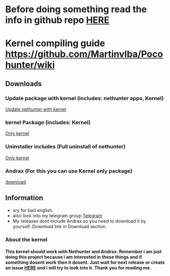 # Before doing something read the info in github repo  [HERE](https://github.com/Martinvlba/Pocohunter/blob/master/README.md "Read me!!!")

# Kernel compiling guide https://github.com/Martinvlba/Pocohunter/wiki

## Downloads

### Update package with kernel (includes: nethunter apps, Kernel)
[Update nethunter with kernel](https://github.com/Martinvlba/Pocohunter/releases/download/2.2.1/Update.zip "Update nethunter with kernel")

### kernel Package (includes: Kernel)
[Only kernel](https://github.com/Martinvlba/Pocohunter/releases/download/2.2.1/Kernel.zip "Only kernel")

### Uninstaller includes (Full uninstall of nethunter)
[Only kernel](https://github.com/Martinvlba/Pocohunter/releases/download/2.2.1/Uninstaller.zip "Uninstall")

### Andrax (For this you can use Kernel only package)
[download](https://andrax.thecrackertechnology.com/download "Andrax Link")

## Information
* sry for bad english.
* also look into my telegram group [Telegram](https://t.me/Pocohunter_kernel "t.me/...")
* My releases dont include Andrax so you need to download it by yourself. Download link in Download section.
### About the kernel

#### This kernel should work with Nethunter and Andrax. Remember i am just doing this project because i am interested in these things and if something dosent work then it dosent. Just wait for next release or create an issue [HERE](hhttps://github.com/Martinvlba/Pocohunter/issues "Issues") and i will try to look into it. Thank you for reading me.

